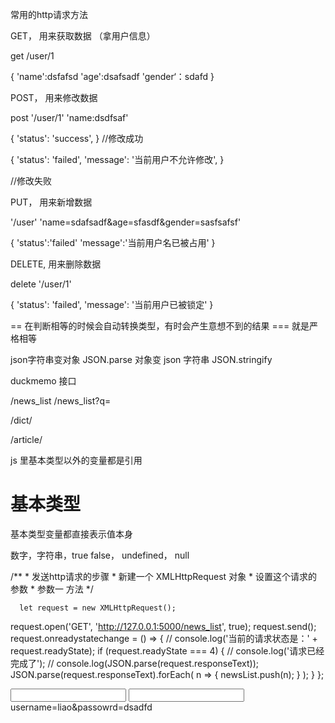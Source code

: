 常用的http请求方法

GET， 用来获取数据 （拿用户信息）

get /user/1

{
    'name':dsfafsd
    'age':dsafsadf
    'gender‘：sdafd
}

POST， 用来修改数据

post '/user/1' 'name:dsdfsaf'

{
    'status': 'success',
}
 //修改成功

{
    'status': 'failed',
    'message': '当前用户不允许修改',
}

//修改失败

PUT， 用来新增数据

'/user' 'name=sdafsadf&age=sfasdf&gender=sasfsafsf'

{
    'status':'failed'
    'message':'当前用户名已被占用'
}

DELETE, 用来删除数据

delete '/user/1' 

{
    'status': 'failed',
    'message': '当前用户已被锁定'
}

== 在判断相等的时候会自动转换类型，有时会产生意想不到的结果
=== 就是严格相等

json字符串变对象 JSON.parse
对象变 json 字符串 JSON.stringify

duckmemo 接口

/news_list
/news_list?q=<word>

/dict/<word>

/article/<id>

js 里基本类型以外的变量都是引用

# 基本类型

基本类型变量都直接表示值本身

数字，字符串，true false， undefined， null

/**
      * 发送http请求的步骤
      * 新建一个 XMLHttpRequest 对象
      * 设置这个请求的参数
      * 参数一 方法 
      */


      let request = new XMLHttpRequest();
request.open('GET', 'http://127.0.0.1:5000/news_list', true);
request.send();
request.onreadystatechange = () => {
    // console.log('当前的请求状态是：' + request.readyState);
    if (request.readyState === 4) {
        // console.log('请求已经完成了');
        // console.log(JSON.parse(request.responseText));
        JSON.parse(request.responseText).forEach(
            n => {
                newsList.push(n);
            }
        );
    }
};

<form method='POST'>
    <input name='username'/>
    <input name='password'>
    username=liao&passowrd=dsadfd
</form>